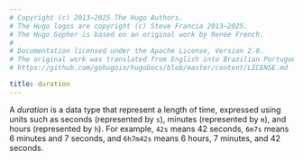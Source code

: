 ```yaml
---
# Copyright (c) 2013–2025 The Hugo Authors.
# The Hugo logos are copyright (c) Steve Francia 2013–2025.
# The Hugo Gopher is based on an original work by Renée French.
#
# Documentation licensed under the Apache License, Version 2.0.
# The original work was translated from English into Brazilian Portuguese.
# https://github.com/gohugoio/hugoDocs/blob/master/content/LICENSE.md

title: duration
---
```


A _duration_ is a data type that represent a length of time, expressed using units such as seconds (represented by `s`), minutes (represented by `m`), and hours (represented by `h`). For example, `42s` means 42 seconds, `6m7s` means 6 minutes and 7 seconds, and `6h7m42s` means 6 hours, 7 minutes, and 42 seconds.
